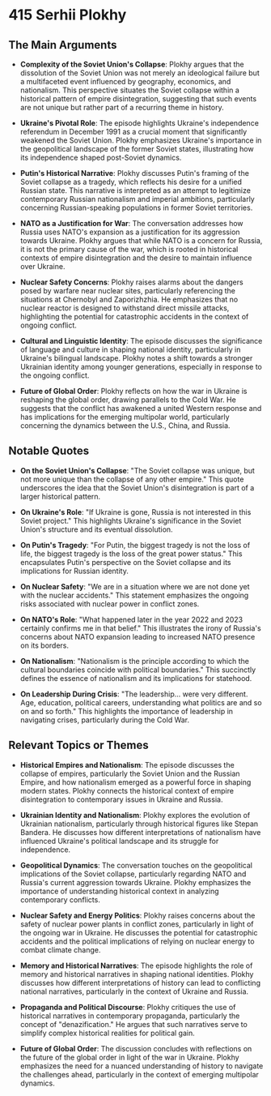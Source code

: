 # 415 Serhii Plokhy

## The Main Arguments

- **Complexity of the Soviet Union's Collapse**: Plokhy argues that the dissolution of the Soviet Union was not merely an ideological failure but a multifaceted event influenced by geography, economics, and nationalism. This perspective situates the Soviet collapse within a historical pattern of empire disintegration, suggesting that such events are not unique but rather part of a recurring theme in history.

- **Ukraine's Pivotal Role**: The episode highlights Ukraine's independence referendum in December 1991 as a crucial moment that significantly weakened the Soviet Union. Plokhy emphasizes Ukraine's importance in the geopolitical landscape of the former Soviet states, illustrating how its independence shaped post-Soviet dynamics.

- **Putin's Historical Narrative**: Plokhy discusses Putin's framing of the Soviet collapse as a tragedy, which reflects his desire for a unified Russian state. This narrative is interpreted as an attempt to legitimize contemporary Russian nationalism and imperial ambitions, particularly concerning Russian-speaking populations in former Soviet territories.

- **NATO as a Justification for War**: The conversation addresses how Russia uses NATO's expansion as a justification for its aggression towards Ukraine. Plokhy argues that while NATO is a concern for Russia, it is not the primary cause of the war, which is rooted in historical contexts of empire disintegration and the desire to maintain influence over Ukraine.

- **Nuclear Safety Concerns**: Plokhy raises alarms about the dangers posed by warfare near nuclear sites, particularly referencing the situations at Chernobyl and Zaporizhzhia. He emphasizes that no nuclear reactor is designed to withstand direct missile attacks, highlighting the potential for catastrophic accidents in the context of ongoing conflict.

- **Cultural and Linguistic Identity**: The episode discusses the significance of language and culture in shaping national identity, particularly in Ukraine's bilingual landscape. Plokhy notes a shift towards a stronger Ukrainian identity among younger generations, especially in response to the ongoing conflict.

- **Future of Global Order**: Plokhy reflects on how the war in Ukraine is reshaping the global order, drawing parallels to the Cold War. He suggests that the conflict has awakened a united Western response and has implications for the emerging multipolar world, particularly concerning the dynamics between the U.S., China, and Russia.

## Notable Quotes

- **On the Soviet Union's Collapse**: "The Soviet collapse was unique, but not more unique than the collapse of any other empire." This quote underscores the idea that the Soviet Union's disintegration is part of a larger historical pattern.

- **On Ukraine's Role**: "If Ukraine is gone, Russia is not interested in this Soviet project." This highlights Ukraine's significance in the Soviet Union's structure and its eventual dissolution.

- **On Putin's Tragedy**: "For Putin, the biggest tragedy is not the loss of life, the biggest tragedy is the loss of the great power status." This encapsulates Putin's perspective on the Soviet collapse and its implications for Russian identity.

- **On Nuclear Safety**: "We are in a situation where we are not done yet with the nuclear accidents." This statement emphasizes the ongoing risks associated with nuclear power in conflict zones.

- **On NATO's Role**: "What happened later in the year 2022 and 2023 certainly confirms me in that belief." This illustrates the irony of Russia's concerns about NATO expansion leading to increased NATO presence on its borders.

- **On Nationalism**: "Nationalism is the principle according to which the cultural boundaries coincide with political boundaries." This succinctly defines the essence of nationalism and its implications for statehood.

- **On Leadership During Crisis**: "The leadership... were very different. Age, education, political careers, understanding what politics are and so on and so forth." This highlights the importance of leadership in navigating crises, particularly during the Cold War.

## Relevant Topics or Themes

- **Historical Empires and Nationalism**: The episode discusses the collapse of empires, particularly the Soviet Union and the Russian Empire, and how nationalism emerged as a powerful force in shaping modern states. Plokhy connects the historical context of empire disintegration to contemporary issues in Ukraine and Russia.

- **Ukrainian Identity and Nationalism**: Plokhy explores the evolution of Ukrainian nationalism, particularly through historical figures like Stepan Bandera. He discusses how different interpretations of nationalism have influenced Ukraine's political landscape and its struggle for independence.

- **Geopolitical Dynamics**: The conversation touches on the geopolitical implications of the Soviet collapse, particularly regarding NATO and Russia's current aggression towards Ukraine. Plokhy emphasizes the importance of understanding historical context in analyzing contemporary conflicts.

- **Nuclear Safety and Energy Politics**: Plokhy raises concerns about the safety of nuclear power plants in conflict zones, particularly in light of the ongoing war in Ukraine. He discusses the potential for catastrophic accidents and the political implications of relying on nuclear energy to combat climate change.

- **Memory and Historical Narratives**: The episode highlights the role of memory and historical narratives in shaping national identities. Plokhy discusses how different interpretations of history can lead to conflicting national narratives, particularly in the context of Ukraine and Russia.

- **Propaganda and Political Discourse**: Plokhy critiques the use of historical narratives in contemporary propaganda, particularly the concept of "denazification." He argues that such narratives serve to simplify complex historical realities for political gain.

- **Future of Global Order**: The discussion concludes with reflections on the future of the global order in light of the war in Ukraine. Plokhy emphasizes the need for a nuanced understanding of history to navigate the challenges ahead, particularly in the context of emerging multipolar dynamics.
